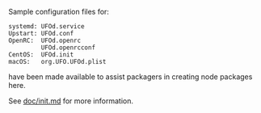 Sample configuration files for:
```
systemd: UFOd.service
Upstart: UFOd.conf
OpenRC:  UFOd.openrc
         UFOd.openrcconf
CentOS:  UFOd.init
macOS:   org.UFO.UFOd.plist
```
have been made available to assist packagers in creating node packages here.

See [doc/init.md](../../doc/init.md) for more information.

